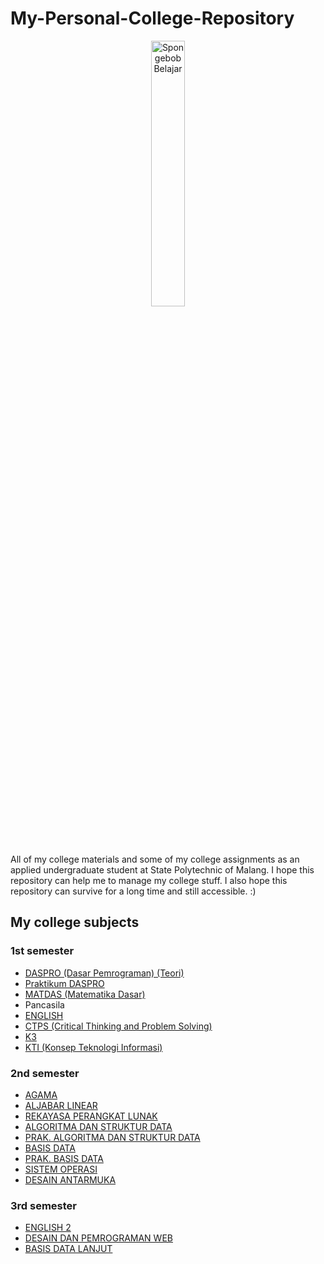 # My-Personal-College-Repository
<p align="center">
   <img src="https://media.tenor.com/uyV5AiN5CxsAAAAC/spongebob-study.gif" width="33%" alt="Spongebob Belajar">
</p>

All of my college materials and some of my college assignments as an applied undergraduate student at State Polytechnic of Malang. 
I hope this repository can help me to manage my college stuff. I also hope this repository can survive for a long time and still accessible. :)
## My college subjects
### 1st semester
- [DASPRO (Dasar Pemrograman) (Teori)](semester-1/05-dasar-pemrograman) 
- [Praktikum DASPRO](semester-1/06-praktikum-dasar-pemrograman)
- [MATDAS (Matematika Dasar)](semester-1/04-matematika-dasar)
- Pancasila
- [ENGLISH](semester-1/03-english-1)
- [CTPS (Critical Thinking and Problem Solving)](semester-1/02-critical-thinking-and-problem-solving)
- [K3](semester-1/07-kesehatan-dan-keselamatan-kerja)
- [KTI (Konsep Teknologi Informasi)](semester-1/01-konsep-teknologi-informasi)

### 2nd semester
- [AGAMA](semester-2/01-AGAMA)
- [ALJABAR LINEAR](semester-2/02-aljabar-linear)
- [REKAYASA PERANGKAT LUNAK](semester-2/03-rekayasa-perangkat-lunak)
- [ALGORITMA DAN STRUKTUR DATA](semester-2/04-algoritma-dan-struktur-data)
- [PRAK. ALGORITMA DAN STRUKTUR DATA](semester-2/05-praktikum-algoritma-dan-struktur-data)
- [BASIS DATA](semester-2/06-basis-data)
- [PRAK. BASIS DATA](semester-2/07-praktikum-basis-data)
- [SISTEM OPERASI](semester-2/08-sistem-operasi)
- [DESAIN ANTARMUKA](semester-2/09-desain-antarmuka)

### 3rd semester
- [ENGLISH 2](semester-3/02-english)
- [DESAIN DAN PEMROGRAMAN WEB](https://github.com/FarrelAD/Kuliah-Web-Basic)
- [BASIS DATA LANJUT](semester-3/07-basis-data-lanjut)
